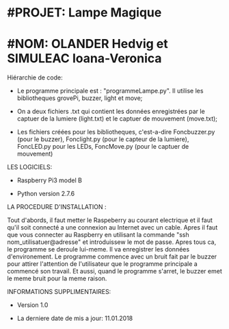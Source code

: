 #PROJET: Lampe Magique
=======================
#NOM: OLANDER Hedvig et SIMULEAC Ioana-Veronica
=======================
Hiérarchie de code:

* Le programme principale est : "programmeLampe.py". Il utilise les bibliotheques grovePi, buzzer, light et move;

* On a deux fichiers .txt qui contient les données enregistrées par le captuer de la lumiere (light.txt) et le captuer de mouvement (move.txt);

* Les fichiers créées pour les bibliotheques, c'est-a-dire Foncbuzzer.py (pour le buzzer), Fonclight.py (pour le capteur de la lumiere), FoncLED.py pour les LEDs, FoncMove.py (pour le captuer de mouvement)

LES LOGICIELS:

* Raspberry Pi3 model B

* Python version 2.7.6

LA PROCEDURE D'INSTALLATION :

Tout d'abords, il faut metter le Raspeberry au courant electrique et il faut qu'il soit connecté a une connexion au Internet avec un cable. Apres il faut que vous connecter au Raspberry en utilisant la commande "ssh nom_utilisatuer@adresse" et introduissew le mot de passe.
Apres tous ca, le programme se deroule lui-meme. Il va enregistrer les données d'environement.
Le programme commence avec un bruit fait par le buzzer pour attirer l'attention de l'utilisateur que le programme principale a commencé son travail.
Et aussi, quand le programme s'arret, le buzzer emet le meme bruit pour la meme raison.

INFORMATIONS SUPPLIMENTAIRES:

* Version 1.0

* La derniere date de mis a jour: 11.01.2018
